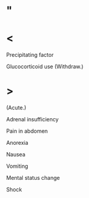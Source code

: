 # "

# <

Precipitating factor

Glucocorticoid use
(Withdraw.)

# >

(Acute.)

Adrenal insufficiency

Pain in abdomen

Anorexia

Nausea

Vomiting

Mental status change

Shock
